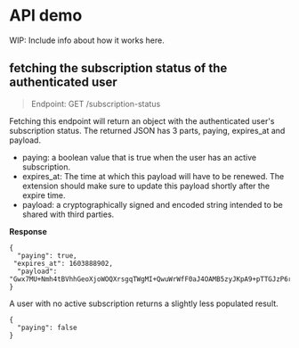 # API demo
WIP: Include info about how it works here.

## fetching the subscription status of the authenticated user


> Endpoint: GET /subscription-status

Fetching this endpoint will return an object with the authenticated user's subscription status. The returned JSON has 3 parts, paying, expires_at and payload.

* paying: a boolean value that is true when the user has an active subscription.
* expires_at: The time at which this payload will have to be renewed. The extension should make sure to update this payload shortly after the expire time.
* payload: a cryptographically signed and encoded string intended to be shared with third parties.

**Response**

	{
	  "paying": true,
     "expires_at": 1603888902,
	  "payload": "Gwx7MU+Nmh4tBVhhGeoXjoWOQXrsgqTWgMI+QwuWrWfF0aJ4OAMB5zyJKpA9+pTTGJzP6rVEzZw"
	}
	
A user with no active subscription returns a slightly less populated result.

	{
	  "paying": false
	}
	